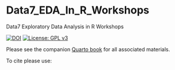 # Data7_EDA_In_R_Workshops
Data7 Exploratory Data Analysis in R Workshops

[![DOI](https://zenodo.org/badge/489136643.svg)](https://zenodo.org/badge/latestdoi/489136643) [![License: GPL v3](https://img.shields.io/badge/License-GPLv3-blue.svg)](https://www.gnu.org/licenses/gpl-3.0)

Please see the companion [Quarto book](https://gchism94.github.io/Data7_EDA_In_R_Workshops/) for all associated materials. 

To cite please use: 
>
